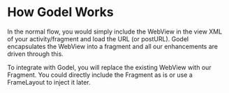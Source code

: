 # How Godel Works


In the normal flow, you would simply include the WebView in the view XML of your activity/fragment and load the URL (or postURL). Godel encapsulates the WebView into a fragment and all our enhancements are driven through this.

To integrate with Godel, you will replace the existing WebView with our Fragment. You could directly include the Fragment as is or use a FrameLayout to inject it later.
